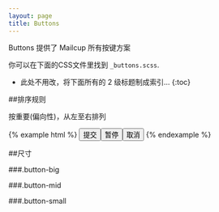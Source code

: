 ```yaml
---
layout: page
title: Buttons
---
```


Buttons 提供了 Mailcup 所有按键方案

你可以在下面的CSS文件里找到 `_buttons.scss`.

* 此处不用改，将下面所有的 2 级标题制成索引...
{:toc}

##排序规则

按重要(偏向性)，从左至右排列

{% example html %}
<button>提交</button><button>暂停</button><button>取消</button>
{% endexample %}

##尺寸

###.button-big


###.button-mid


###.button-small